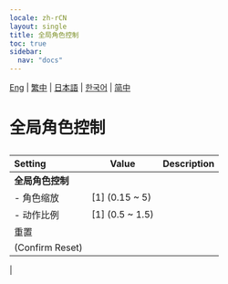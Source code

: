 ```yaml
---
locale: zh-rCN
layout: single
title: 全局角色控制
toc: true
sidebar:
  nav: "docs"
---
```

[Eng](/dancexr/menu/2025.4/actors/global_actor_control.md) | [繁中](/tw/dancexr/menu/2025.4/actors/global_actor_control.md) | [日本語](/jp/dancexr/menu/2025.4/actors/global_actor_control.md) | [한국어](/kr/dancexr/menu/2025.4/actors/global_actor_control.md) | [简中](/zh/dancexr/menu/2025.4/actors/global_actor_control.md)
# 全局角色控制
## 
| Setting | Value | Description |
| :--- | --- | :--- |
|**全局角色控制** | | 
|- 角色缩放| [1] (0.15 ~ 5) | 
|- 动作比例| [1] (0.5 ~ 1.5) | 
| 重置 || 
| (Confirm Reset) || 
|
